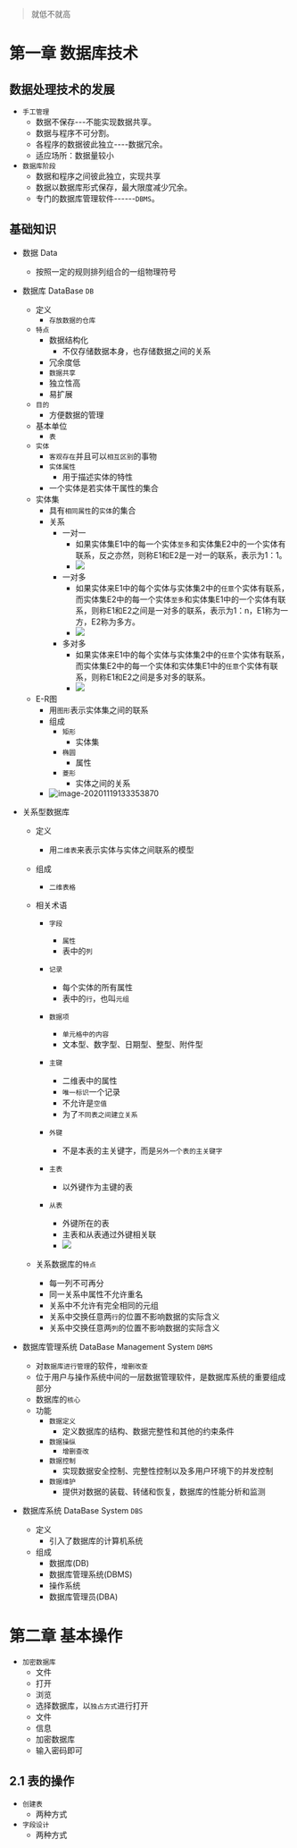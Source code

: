 

> 就低不就高



# 第一章 数据库技术

## 数据处理技术的发展

+ `手工管理`
  + 数据不保存---不能实现数据共享。
  + 数据与程序不可分割。
  + 各程序的数据彼此独立----数据冗余。
  + 适应场所：数据量较小
+ `数据库阶段`
  + 数据和程序之间彼此独立，实现共享
  + 数据以数据库形式保存，最大限度减少冗余。
  + 专门的数据库管理软件------`DBMS`。

## 基础知识

+ 数据 Data

  + 按照一定的规则排列组合的一组物理符号

+ 数据库 DataBase `DB`

  + 定义
    + `存放数据的仓库`
  + `特点`
    + 数据结构化
      + 不仅存储数据本身，也存储数据之间的关系
    + 冗余度低
    + `数据共享`
    + 独立性高
    + 易扩展
  + `目的`
    + 方便数据的管理
  + 基本单位
    + `表`
  + `实体`
    + `客观存在`并且可以`相互区别`的事物
    + `实体属性`
      + 用于描述实体的特性
    + 一个实体是若实体干属性的集合
  + 实体集
    + 具有`相同属性`的`实体`的集合
    + 关系
      + 一对一
        + 如果实体集E1中的每一个实体`至多`和实体集E2中的一个实体有联系，反之亦然，则称E1和E2是一对一的联系，表示为1：1。
        + ![](https://pic.downk.cc/item/5fb602c6b18d6271139591d7.jpg)
      + 一对多
        + 如果实体来E1中的每个实体与实体集2中的`任意`个实体有联系，而实体集E2中的每一个实体`至多`和实体集E1中的一个实体有联系，则称E1和E2之间是一对多的联系，表示为1：n，E1称为一方，E2称为多方。
        + ![](https://pic.downk.cc/item/5fb60347b18d62711395b10b.jpg)
      + 多对多
        + 如果实体来E1中的每个实体与实体集2中的`任意`个实体有联系，而实体集E2中的每一个实体和实体集E1中的`任意`个实体有联系，则称E1和E2之间是多对多的联系。
        + ![](https://pic.downk.cc/item/5fb6030db18d62711395a33e.jpg)
  + E-R图
    + 用`图形`表示实体集之间的联系
    + 组成
      + `矩形`
        + 实体集
      + `椭圆`
        + 属性
      + `菱形`
        + 实体之间的关系
    + ![image-20201119133353870](C:\Users\515\AppData\Roaming\Typora\typora-user-images\image-20201119133353870.png)

+ 关系型数据库

  + 定义
    + 用`二维表`来表示实体与实体之间联系的模型
  + 组成
    + `二维表格`
  + 相关术语

    + `字段`

      + `属性`
      + 表中的`列`
    + `记录`

      + 每个实体的所有属性
      + 表中的`行`，也叫`元组`
    + `数据项`

      + `单元格中的内容`
      + 文本型、数字型、日期型、整型、附件型
    + `主键`

      + 二维表中的属性
      + `唯一标识`一个记录
      + 不允许是`空值`
      + 为了`不同表之间建立关系`
    + `外键`
      + 不是本表的主关键字，而是`另外一个表的主关键字`
    + `主表`
      + 以外键作为主键的表
    + `从表`
      + 外键所在的表
      + 主表和从表通过外键相关联
      + ![](https://pic.downk.cc/item/5fb607e1b18d62711396c6a0.jpg)
  + 关系数据库的`特点`
    + 每一列不可再分
    + 同一关系中属性不允许重名
    + 关系中不允许有完全相同的元组
    + 关系中交换任意两`行`的位置不影响数据的实际含义
    + 关系中交换任意两`列`的位置不影响数据的实际含义

+ 数据库管理系统 DataBase Management System `DBMS`

  + 对`数据库进行管理`的软件，`增删改查`
  + 位于用户与操作系统中间的一层数据管理软件，是数据库系统的重要组成部分
  + 数据库的`核心`
  + 功能
    + `数据定义`
      + 定义数据库的结构、数据完整性和其他的约束条件
    + `数据操纵`
      + `增删查改`
    + `数据控制`
      + 实现数据安全控制、完整性控制以及多用户环境下的并发控制
    + `数据维护`
      + 提供对数据的装载、转储和恢复，数据库的性能分析和监测

+ 数据库系统 DataBase System `DBS`

  + 定义
    + 引入了数据库的计算机系统
  + 组成
    + 数据库(DB)
    + 数据库管理系统(DBMS)
    + 操作系统
    + 数据库管理员(DBA)

  

# 第二章 基本操作

+ `加密数据库`
  + 文件
  + 打开
  + 浏览
  + 选择数据库，以`独占方式`进行打开
  + 文件
  + 信息
  + 加密数据库
  + 输入密码即可

## 2.1 表的操作

+ `创建表`
  + 两种方式
+ `字段设计`
  + 两种方式

